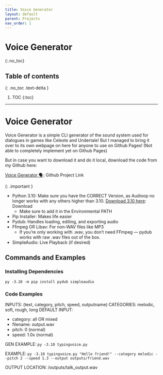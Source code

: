 ```yaml
---
title: Voice Generator
layout: default
parent: Projects
nav_order: 1
---
```


# Voice Generator
{:.no_toc}

## Table of contents
{: .no_toc .text-delta }

1. TOC
{:toc}

---

# Voice Generator
Voice Generator is a simple CLI generator of the sound system used for dialogues in games like Celeste and Undertale! But I managed to bring it over to its own webpage on here for anyone to use on Github Pages! (Not able to completely implement yet on Github Pages)

But in case you want to download it and do it local, download the code from my Github here:

[Voice Generator 🗣️](https://github.com/BellaIngenue/Voice-Generator): Github Project Link

{: .important }

- Python 3.10: Make sure you have the CORRECT Version, as Audioop no longer works with any others higher than 3.10.
[Download 3.10 here](https://www.python.org/downloads/release/python-3100/): Download
  - Make sure to add it in the Environmental PATH
- Pip Installer: Makes life easier
- Pydub: Handles loading, editing, and exporting audio
- Ffmpeg OR Libav: For non-WAV files like MP3
  - If you’re only working with .wav, you don’t need FFmpeg — pydub works with raw .wav files out of the box.
- SimpleAudio: Live Playback (if desired)

## Commands and Examples

### Installing Dependencies
``py -3.10 -m pip install pydub simpleaudio``

### Code Examples
INPUTS: (text, category, pitch, speed, outputname)
CATEGORIES: melodic, soft, rough, long
DEFAULT INPUT:

- category: all OR mixed
- filename: output.wav
- pitch: 0 (normal)
- speed: 1.0x (normal)

GEN EXAMPLE: ``py -3.10 typingvoice.py``

EXAMPLE: ``py -3.10 typingvoice.py "Hello friend!" --category melodic --pitch 2 --speed 1.3 --output outputs/friend.wav``

OUTPUT LOCATION: /outputs/talk_output.wav
